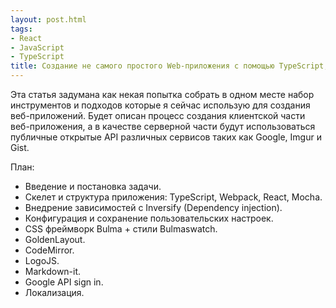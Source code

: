 ```yaml
---
layout: post.html
tags: 
- React
- JavaScript
- TypeScript
title: Создание не самого простого Web-приложения с помощью TypeScript, ReactJS и более чем 20 вспомогательных библиотек.
---
```


Эта статья задумана как некая попытка собрать в одном месте набор инструментов и
подходов которые я сейчас использую для создания веб-приложений. Будет описан процесс создания клиентской части веб-приложения, а в качестве
серверной части будут использоваться публичные открытые API различных сервисов
таких как Google, Imgur и Gist.

План:

* Введение и постановка задачи.
* Скелет и структура приложения: TypeScript, Webpack, React, Mocha.
* Внедрение зависимостей с Inversify (Dependency injection).
* Конфигурация и сохранение пользовательских настроек.
* CSS фреймворк Bulma + стили Bulmaswatch.
* GoldenLayout.
* CodeMirror.
* LogoJS.
* Markdown-it.
* Google API sign in.
* Локализация.
